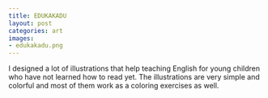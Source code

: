 ```yaml
---
title: EDUKAKADU
layout: post
categories: art
images:
- edukakadu.png
---
```


I designed a lot of illustrations that help teaching English for young children who have not learned how to read yet. The illustrations are very simple and colorful and most of them work as a coloring exercises as well.